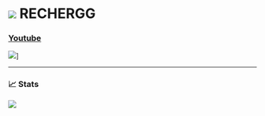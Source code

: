 # ![](https://cdn.discordapp.com/emojis/1021121065990234263.webp?size=96&quality=lossless) **RECHERGG**
  
### [Youtube](https://www.youtube.com/channel/UCk017SA5PcXeyKoVmX8tuRg)
![](https://youtube-stats-card.vercel.app/api?channelid=UCk017SA5PcXeyKoVmX8tuRg&layout=extruded&theme=radical)]

---

### 📈 Stats
![](https://github-readme-stats.vercel.app/api?username=rechergg&show_icons=true&theme=radical)
